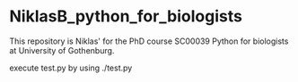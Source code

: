# NiklasB_python_for_biologists
This repository is Niklas' for the PhD course SC00039 Python for biologists at University of Gothenburg.

execute test.py by using ./test.py
